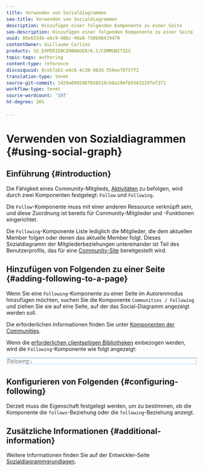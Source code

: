 ```yaml
---
title: Verwenden von Sozialdiagrammen
seo-title: Verwenden von Sozialdiagrammen
description: Hinzufügen einer folgenden Komponente zu einer Seite
seo-description: Hinzufügen einer folgenden Komponente zu einer Seite
uuid: 8be6334b-e6c9-40bc-90a8-750b98419470
contentOwner: Guillaume Carlino
products: SG_EXPERIENCEMANAGER/6.5/COMMUNITIES
topic-tags: authoring
content-type: reference
discoiquuid: 0ce57ab1-e4c6-4c38-963d-556eef8757f2
translation-type: tm+mt
source-git-commit: 1429a099288f038510cb0a194fb55632297ef371
workflow-type: tm+mt
source-wordcount: '197'
ht-degree: 26%

---
```



# Verwenden von Sozialdiagrammen {#using-social-graph}

## Einführung {#introduction}

Die Fähigkeit eines Community-Mitglieds, [Aktivitäten](activities.md) zu befolgen, wird durch zwei Komponenten festgelegt: `Follow` und `Following`.

Die `Follow`-Komponente muss mit einer anderen Ressource verknüpft sein, und diese Zuordnung ist bereits für Community-Mitglieder und -Funktionen eingerichtet.

Die `Following`-Komponente Liste lediglich die Mitglieder, die dem aktuellen Member folgen oder denen das aktuelle Member folgt. Dieses Sozialdiagramm der Mitgliederbeziehungen untereinander ist Teil des Benutzerprofils, das für eine [Community-Site](overview.md#communitiessites) bereitgestellt wird.

## Hinzufügen von Folgenden zu einer Seite {#adding-following-to-a-page}

Wenn Sie eine `Following`-Komponente zu einer Seite im Autorenmodus hinzufügen möchten, suchen Sie die Komponente `Communities / Following` und ziehen Sie sie auf eine Seite, auf der das Social-Diagramm angezeigt werden soll.

Die erforderlichen Informationen finden Sie unter [Komponenten der Communities](basics.md).

Wenn die [erforderlichen clientseitigen Bibliotheken](essentials-socialgraph.md#essentials-for-client-side) einbezogen werden, wird die `Following`-Komponente wie folgt angezeigt:

![folgende](assets/following.png)

## Konfigurieren von Folgenden {#configuring-following}

Derzeit muss die Eigenschaft festgelegt werden, um zu bestimmen, ob die Komponente die `follows`-Beziehung oder die `following`-Beziehung anzeigt.

## Zusätzliche Informationen {#additional-information}

Weitere Informationen finden Sie auf der Entwickler-Seite [Sozialdiagrammgrundlagen](essentials-socialgraph.md).
